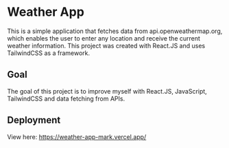 # Weather App

This is a simple application that fetches data from api.openweathermap.org, which enables the user to enter any location and receive the current weather information.
This project was created with React.JS and uses TailwindCSS as a framework.


## Goal

The goal of this project is to improve myself with React.JS, JavaScript, TailwindCSS and data fetching from APIs.


## Deployment

View here: https://weather-app-mark.vercel.app/
